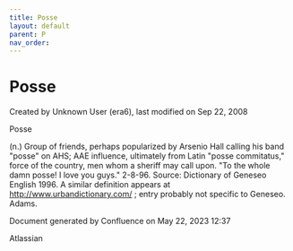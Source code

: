 ```yaml
---
title: Posse
layout: default
parent: P
nav_order:
---
```


# Posse

Created by  Unknown User (era6), last modified on Sep 22, 2008

Posse

(n.) Group of friends, perhaps popularized by Arsenio Hall calling his band &quot;posse&quot; on AHS; AAE influence, ultimately from Latin &quot;posse commitatus,&quot; force of the country, men whom a sheriff may call upon. &quot;To the whole damn posse! I love you guys.&quot; 2-8-96. Source: Dictionary of Geneseo English 1996. A similar definition appears at http://www.urbandictionary.com/ ; entry probably not specific to Geneseo. Adams.

Document generated by Confluence on May 22, 2023 12:37

Atlassian
